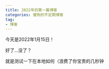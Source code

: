 ```yaml
---
title: 2022年的第一篇博客
categories: 傻狗的不定期博客
tag:
- 博客
---
```


今天是2022年1月15日！

好了...没了？

就是测试一下在本地如何（浪费了你宝贵的几秒钟
